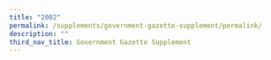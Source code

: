 ```yaml
---
title: "2002"
permalink: /supplements/government-gazette-supplement/permalink/
description: ""
third_nav_title: Government Gazette Supplement
---
```

